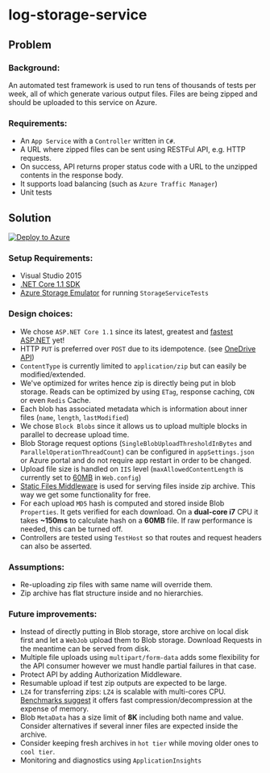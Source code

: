 # log-storage-service

## **Problem**

### Background: 
An automated test framework is used to run tens of thousands of tests per week, all of which generate various output files. Files are being zipped and should be uploaded to this service on Azure. 

### Requirements:
- An `App Service` with a `Controller` written in `C#`.  
- A URL where zipped files can be sent using RESTFul API, e.g. HTTP requests.  
- On success, API returns proper status code with a URL to the unzipped contents in the response body.  
- It supports load balancing (such as `Azure Traffic Manager`)
- Unit tests

## **Solution**
[![Deploy to Azure](http://azuredeploy.net/deploybutton.png)](https://azuredeploy.net/)

### Setup Requirements:
- Visual Studio 2015
- [.NET Core 1.1 SDK](https://www.microsoft.com/net/download/core#/current)
- [Azure Storage Emulator](https://docs.microsoft.com/en-us/azure/storage/storage-use-emulator) for running `StorageServiceTests`

### Design choices:
- We chose `ASP.NET Core 1.1` since its latest, greatest and [fastest ASP.NET](https://blogs.msdn.microsoft.com/webdev/2016/11/16/announcing-asp-net-core-1-1/) yet! 
- HTTP `PUT` is preferred over `POST` due to its idempotence. (see [OneDrive API](https://dev.onedrive.com/items/upload_put.htm))
- `ContentType` is currently limited to `application/zip` but can easily be modified/extended.
- We've optimized for writes hence zip is directly being put in blob storage. Reads can be optimized by using `ETag`, response caching, `CDN` or even `Redis` Cache.
- Each blob has associated metadata which is information about inner files (`name`, `length`, `lastModified`)
- We chose `Block Blobs` since it allows us to upload multiple blocks in parallel to decrease upload time.
- Blob Storage request options (`SingleBlobUploadThresholdInBytes` and `ParallelOperationThreadCount`) can be configured in `appSettings.json` or Azure portal and do not require app restart in order to be changed.
- Upload file size is handled on `IIS` level (`maxAllowedContentLength` is currently set to [60MB](https://docs.microsoft.com/en-us/azure/azure-subscription-service-limits#storage-limits) in `Web.config`)
- [Static Files Middleware](https://docs.microsoft.com/en-us/aspnet/core/fundamentals/static-files) is used for serving files inside zip archive. This way we get some functionality for free.
- For each upload `MD5` hash is computed and stored inside Blob `Properties`. It gets verified for each download. On a **dual-core i7** CPU it takes **~150ms** to calculate hash on a **60MB** file. If raw performance is needed, this can be turned off.
- Controllers are tested using `TestHost` so that routes and request headers can also be asserted.

### Assumptions:
- Re-uploading zip files with same name will override them.
- Zip archive has flat structure inside and no hierarchies.

### Future improvements:
- Instead of directly putting in Blob storage, store archive on local disk first and let a `WebJob` upload them to Blob storage. Download Requests in the meantime can be served from disk.
- Multiple file uploads using `multipart/form-data` adds some flexibility for the API consumer however we must handle partial failures in that case.
- Protect API by adding Authorization Middleware.
- Resumable upload if test zip outputs are expected to be large.
- `LZ4` for transferring zips: `LZ4` is scalable with multi-cores CPU. [Benchmarks suggest](http://catchchallenger.first-world.info/wiki/Quick_Benchmark:_Gzip_vs_Bzip2_vs_LZMA_vs_XZ_vs_LZ4_vs_LZO) it offers fast compression/decompression at the expense of memory.
- Blob `MetaData` has a size limit of **8K** including both name and value. Consider alternatives if several inner files are expected inside the archive.
- Consider keeping fresh archives in `hot tier` while moving older ones to `cool tier`.
- Monitoring and diagnostics using `ApplicationInsights`